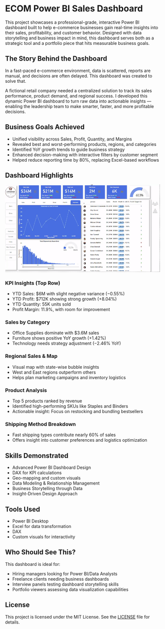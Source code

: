 # **ECOM Power BI Sales Dashboard**

This project showcases a professional-grade, interactive Power BI dashboard built to help e-commerce businesses gain real-time insights into their sales, profitability, and customer behavior. Designed with data storytelling and business impact in mind, this dashboard serves both as a strategic tool and a portfolio piece that hits measurable business goals.

## **The Story Behind the Dashboard**

In a fast-paced e-commerce environment, data is scattered, reports are manual, and decisions are often delayed. This dashboard was created to solve that.

A fictional retail company needed a centralized solution to track its sales performance, product demand, and regional success. I developed this dynamic Power BI dashboard to turn raw data into actionable insights — enabling the leadership team to make smarter, faster, and more profitable decisions.

## **Business Goals Achieved**

- Unified visibility across Sales, Profit, Quantity, and Margins
- Revealed best and worst-performing products, regions, and categories
- Identified YoY growth trends to guide business strategy
- Enhanced decision-making with interactive filters by customer segment
- Helped reduce reporting time by 80%, replacing Excel-based workflows

## **Dashboard Highlights**

<div align="center">
  <img src="Assets/Dashboard-demo.gif" alt="Dashboard Demo" width="700"/>
</div>


### **KPI Insights (Top Row)**

- YTD Sales: $6M with slight negative variance (−0.55%)
- YTD Profit: $712K showing strong growth (+8.04%)
- YTD Quantity: 55K units sold
- Profit Margin: 11.9%, with room for improvement

### **Sales by Category**

- Office Supplies dominate with $3.6M sales
- Furniture shows positive YoY growth (+1.42%)
- Technology needs strategy adjustment (−2.46% YoY)

### **Regional Sales & Map**

- Visual map with state-wise bubble insights
- West and East regions outperform others
- Helps plan marketing campaigns and inventory logistics

### **Product Analysis**

- Top 5 products ranked by revenue
- Identified high-performing SKUs like Staples and Binders
- Actionable insight: Focus on restocking and bundling bestsellers

### **Shipping Method Breakdown**

- Fast shipping types contribute nearly 60% of sales
- Offers insight into customer preferences and logistics optimization

## **Skills Demonstrated**

- Advanced Power BI Dashboard Design
- DAX for KPI calculations
- Geo-mapping and custom visuals
- Data Modeling & Relationship Management
- Business Storytelling through Data
- Insight-Driven Design Approach

## **Tools Used**

- Power BI Desktop
- Excel for data transformation
- DAX
- Custom visuals for interactivity

## **Who Should See This?**

This dashboard is ideal for:

- Hiring managers looking for Power BI/Data Analysts
- Freelance clients needing business dashboards
- Interview panels testing dashboard storytelling skills
- Portfolio viewers assessing data visualization capabilities






## License

This project is licensed under the MIT License. See the [LICENSE](./LICENSE) file for details.

